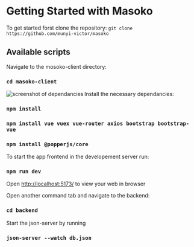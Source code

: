 # Getting Started with Masoko

To get started forst clone the repository:
`git clone https://github.com/munyi-victor/masoko`

## Available scripts
Navigate to the mosoko-client directory:
### `cd masoko-client`

Install the necessary dependancies:
<img align="left" src="C:/Users/munyi/OneDrive/Pictures/Screenshotss/dep.png" alt="screenshot of dependancies"/>
### `npm install`
### `npm install vue vuex vue-router axios bootstrap bootstrap-vue`
### `npm install @popperjs/core`

To start the app frontend in the developement server run:
### `npm run dev`

Open [http://localhost:5173/](http://localhost:5173/) to view your web in browser

Open another command tab and navigate to the backend:
### `cd backend`

Start the json-server by running
### `json-server --watch db.json`
